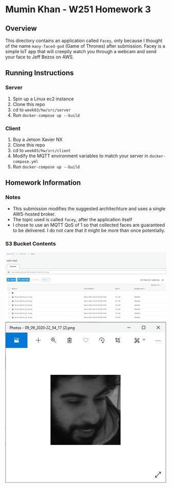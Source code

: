 # Mumin Khan - W251 Homework 3

## Overview
This directory contains an application called `Facey`, only because I thought of the name `many-faced-god` (Game of Thrones) after submission. Facey is a simple IoT app that will creepily watch you through a webcam and send your face to Jeff Bezos on AWS. 


## Running Instructions

### Server
1. Spin up a Linux ec2 instance
2. Clone this repo 
3. cd to `week03/hw/src/server`
4. Run `docker-compose up --build`

### Client
1. Buy a Jetson Xavier NX
2. Clone this repo
3. cd to `week03/hw/src/client`
4. Modify the MQTT environment variables to match your server in `docker-compose.yml` 
5. Run `docker-compose up --build`


## Homework Information

### Notes
* This submission modifies the suggested architechture and uses a single AWS-hosted broker. 
* The topic used is called `facey`, after the application itself
* I chose to use an MQTT QoS of 1 so that collected faces are guaranteed to be delivered. I do not care that it might be more than once potentially. 


### S3 Bucket Contents
![Collected Faces](resources/facey_s3.png)
![Example](resources/facey_example.png)